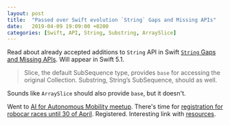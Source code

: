 ```yaml
---
layout: post
title:  "Passed over Swift evolution `String` Gaps and Missing APIs"
date:   2019-04-09 19:09:00 +0200
categories: [Swift, API, String, Substring, ArraySlice]
---
```

Read about already accepted additions to `String` API in Swift [`String` Gaps and Missing APIs](https://github.com/apple/swift-evolution/blob/master/proposals/0248-string-gaps-missing-apis.md). Will appear in Swift 5.1.

> Slice, the default SubSequence type, provides `base` for accessing the original Collection. Substring, String’s SubSequence, should as well.

Sounds like `ArraySlice` should also provide `base`, but it doesn't.

Went to [AI for Autonomous Mobility meetup](http://deep-berlin.ai/ai-for-autonomous-mobility-meetup/). There's time for [registration for robocar races until 30 of April](https://deepberlin.typeform.com/to/EAPTe6). Registered. Interesting link with [resources](http://deep-berlin.ai/2018/03/13/robocarsresources/).
